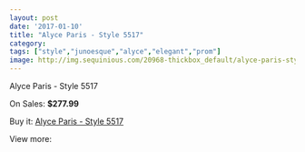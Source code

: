 ```yaml
---
layout: post
date: '2017-01-10'
title: "Alyce Paris - Style 5517"
category: 
tags: ["style","junoesque","alyce","elegant","prom"]
image: http://img.sequinious.com/20968-thickbox_default/alyce-paris-style-5517.jpg
---
```

Alyce Paris - Style 5517

On Sales: **$277.99**
<a href="https://www.sequinious.com/9354-alyce-paris-style-5517.html"><amp-img layout="responsive" width="600" height="600" src="//img.sequinious.com/20968-thickbox_default/alyce-paris-style-5517.jpg" alt="Alyce Paris - Style 5517 0" /></a>
<a href="https://www.sequinious.com/9354-alyce-paris-style-5517.html"><amp-img layout="responsive" width="600" height="600" src="//img.sequinious.com/20969-thickbox_default/alyce-paris-style-5517.jpg" alt="Alyce Paris - Style 5517 1" /></a>

Buy it: [Alyce Paris - Style 5517](https://www.sequinious.com/9354-alyce-paris-style-5517.html "Alyce Paris - Style 5517")

View more: [](https://www.sequinious.com/- "")